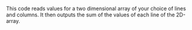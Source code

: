 This code reads values for a two dimensional array of your choice of lines and columns. It then outputs the sum of the values of each line of the 2D-array. 
